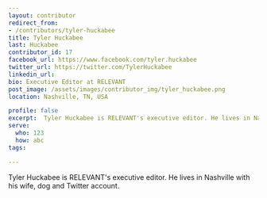 ```yaml
---
layout: contributor
redirect_from:
- /contributors/tyler-huckabee
title: Tyler Huckabee
last: Huckabee
contributor_id: 17
facebook_url: https://www.facebook.com/tyler.huckabee
twitter_url: https://twitter.com/TylerHuckabee
linkedin_url: 
bio: Executive Editor at RELEVANT
post_image: /assets/images/contributor_img/tyler_huckabee.png
location: Nashville, TN, USA

profile: false
excerpt:  Tyler Huckabee is RELEVANT's executive editor. He lives in Nashville with his wife, dog and Twitter account.
serve:
  who: 123
  how: abc
tags:

---
```


Tyler Huckabee is RELEVANT's executive editor. He lives in Nashville with his wife, dog and Twitter account.